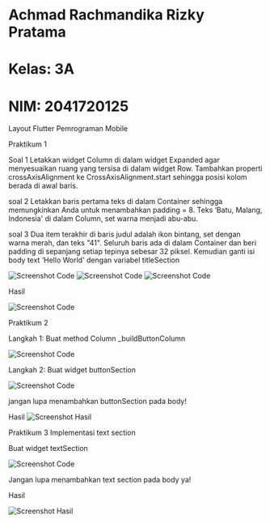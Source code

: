 # Achmad Rachmandika Rizky Pratama

# Kelas: 3A

# NIM: 2041720125

Layout Flutter Pemrograman Mobile

Praktikum 1

Soal 1 Letakkan widget Column di dalam widget Expanded agar menyesuaikan ruang yang tersisa di dalam widget Row. Tambahkan properti crossAxisAlignment ke CrossAxisAlignment.start sehingga posisi kolom berada di awal baris.

soal 2 Letakkan baris pertama teks di dalam Container sehingga memungkinkan Anda untuk menambahkan padding = 8. Teks ‘Batu, Malang, Indonesia' di dalam Column, set warna menjadi abu-abu.

soal 3 Dua item terakhir di baris judul adalah ikon bintang, set dengan warna merah, dan teks "41". Seluruh baris ada di dalam Container dan beri padding di sepanjang setiap tepinya sebesar 32 piksel. Kemudian ganti isi body text ‘Hello World' dengan variabel titleSection

![Screenshot Code](assets/code_prakt1_1.jpg)
![Screenshot Code](assets/code_prakt1_2.jpg)
![Screenshot Code](assets/code_prakt1_3.jpg)

Hasil

![Screenshot Code](assets/hasil_prakt1.jpg)

Praktikum 2

Langkah 1: Buat method Column \_buildButtonColumn

![Screenshot Code](assets/code_prakt2_1.jpg)

Langkah 2: Buat widget buttonSection

![Screenshot Code](assets/code_prakt2_2.jpg)

jangan lupa menambahkan buttonSection pada body!

Hasil
![Screenshot Hasil](assets/hasil_prakt2.jpg)

Praktikum 3
Implementasi text section

Buat widget textSection

![Screenshot Code](assets/code_prakt3.jpg)

Jangan lupa menambahkan text section pada body ya!

Hasil

![Screenshot Hasil](assets/hasil_prakt3.jpg)
